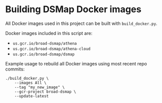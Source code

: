# Building DSMap Docker images  

All Docker images used in this project can be built with `build_docker.py`.  

Docker images included in this script are:  
  * `us.gcr.io/broad-dsmap/athena`
  * `us.gcr.io/broad-dsmap/athena-cloud`
  * `us.gcr.io/broad-dsmap/dsmap`

Example usage to rebuild all Docker images using most recent repo commits:
```
./build_docker.py \
	--images All \
	--tag "my_new_image" \
	--gcr-project broad-dsmap \
	--update-latest
```  
